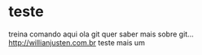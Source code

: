 # teste
treina comando aqui
ola git
quer saber mais sobre git... http://willianjusten.com.br
teste mais um
